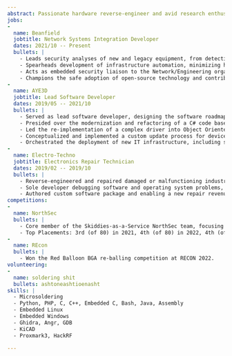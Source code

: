 ```yaml
---
abstract: Passionate hardware reverse-engineer and avid research enthusiast specializing in embedded systems. Seeking opportunities within a cutting-edge organization that fosters an inclusive culture. With over 10 years of experience from reverse engineering to server administration and software engineering, and as an active member of the local security community, I am eager to bring my diverse skill set to your team.
jobs:
- 
  name: Beanfield
  jobtitle: Network Systems Integration Developer 
  dates: 2021/10 -- Present
  bullets: |
    - Leads security analyses of new and legacy equipment, from detection through mitigation and until full remediation. Identified multiple critical issues in a deployed, on-backbone device including authentication bypass leading to full administrative control. Discovered major vulnerability in physical access control system which allowed undetected access to corporate and production systems.
    - Spearheads development of infrastructure automation, minimizing human error and rapidly accelerating delivery of both products and services. Automated provisioning of end-user network equipment, eliminating technician on-site waiting time and allowing for more customer deployments per day.
    - Acts as embedded security liaison to the Network/Engineering organization, providing guidance and feedback during development and implementation.
    - Champions the safe adoption of open-source technology and contributions within the company, leading by example through work with LibreNMS, Oxidized, etc.
-
  name: AYE3D
  jobtitle: Lead Software Developer
  dates: 2019/05 -- 2021/10
  bullets: |
    - Served as lead software developer, designing the software roadmap and mentoring small team of 3 developers.
    - Presided over the modernization and refactoring of a C# code base, enabling new features to once more be deployed.
    - Led the re-implementation of a complex driver into Object Oriented C++, eliminating a significant source of crashes and improving performance.
    - Conceptualized and implemented a custom update process for devices, ensuring secure and reliable upgrades, eliminating the need for technicians to physically service deployed devices.
    - Orchestrated the deployment of new IT infrastructure, including secure remote access to corporate resources.
-
  name: Electro-Techno
  jobtitle: Electronics Repair Technician 
  dates: 2019/02 -- 2019/10
  bullets: |
    - Reverse-engineered and repaired damaged or malfunctioning industrial control systems, including legacy systems where no documentation or support exists.
    - Sole developer debugging software and operating system problems, including MS-DOS, Linux, and Windows Embedded systems.
    - Authored custom software package and enabling a new repair revenue stream through automated recalibration and restoration of a human/machine interface for a nationally regulated  transportation company.
competitions:
-
  name: NorthSec
  bullets: |
    - Core member of the Skiddies-as-a-Service NorthSec team, focusing on reverse-engineering and embedded challenges at world's largest capture-the-flag hacking competition.
    - Top Placements: 3rd (of 80) in 2021, 4th (of 80) in 2022, 4th (of 78) in 2020.
-
  name: REcon
  bullets: |
    - Won the Red Balloon BGA re-balling competition at RECON 2022. 
volunteering:
- 
  name: soldering shit
  bullets: ashtoneashtioenasht
skills: |
  - Microsoldering
  - Python, PHP, C, C++, Embedded C, Bash, Java, Assembly
  - Embedded Linux
  - Embedded Windows
  - Ghidra, Angr, GDB
  - KiCAD
  - Proxmark3, HackRF

---
```



